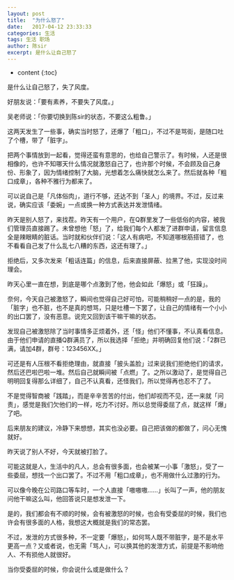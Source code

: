 ```yaml
---
layout: post
title:  "为什么怒了"
date:   2017-04-12 23:33:33
categories: 生活
tags: 生活 职场
author: 陈sir
excerpt: 是什么让自己怒了
---
```

* content
{:toc}

是什么让自己怒了，失了风度。

好朋友说：「要有素养，不要失了风度。」

吴老师说：「你要切换到陈sir的状态，不要这么粗鲁。」

这两天发生了一些事，确实当时怒了，还爆了「粗口」，不过不是骂街，是随口吐了个槽，带了「脏字」。

把两个事情放到一起看，觉得还蛮有意思的，也给自己警示了。有时候，人还是很相像的，也许不知哪天什么情况就激怒自己了，也许那个时候，不会顾及自己身份、形象了，因为情绪控制了大脑，光想着怎么痛快就怎么来了。然后就各种「粗口成章」，各种不雅行为都来了。

可以说自己是「凡体俗肉」，道行不够，还达不到「圣人」的境界。不过，反过来说，确实应该「委婉」一点或换一种方式表达并发泄情绪。

昨天是别人怒了，来找茬。昨天有一个用户，在Q群里发了一些低俗的内容，被我们管理员直接踢了。未曾想他「怒」了，给我们每个人都发了进群申请，留言信息全是辣眼睛的脏话。当时就和伙伴们说：「这人有病吧，不知道哪根筋搭错了，也不看看自己发了什么乱七八糟的东西，这还有理了。」

拒绝后，又多次发来「粗话连篇」的信息，后来直接屏蔽、拉黑了他，实现没时间理会。

昨天心里一直在想，到底是哪个点激到了他，他会如此「爆怒」或「狂躁」。

奈何，今天自己被激怒了，瞬间也觉得自己好可怕，可能稍稍好一点的是，我的 「脏字」也不脏，也不是真的想骂，只是吐槽一下罢了，让自己的情绪有一个小小的出口罢了，没有恶意。说完又回到该干嘛干嘛的状态。

发现自己被激怒除了当时事情多正烦着外，还「怪」他们不懂事，不认真看信息。由于他们申请的直播Q群满员了，所以我选择「拒绝」并明确回复他们说：「2群已满，请加4群，群号：123456XX。」

可还是有人压根不看拒绝理由，就直接「披头盖脸」过来说我们拒绝他们的请求，然后还巴啦巴啦一堆。然后自己就瞬间被「点燃」了。之所以激动了，是觉得自己明明回复得那么详细了，自己不认真看，还怪我们，所以觉得再也忍不了了。

不是觉得智商被「践踏」，而是辛辛苦苦的付出，他们却视而不见，还一来就「问责」，感觉是我们欠他们的一样，吃力不讨好。所以总觉得委屈了点，就这样「爆」了吧。

后来朋友的建议，冷静下来想想，其实也没必要。自己把该做的都做了，问心无愧就好。

昨天说了别人不好，今天就被打脸了。

可能这就是人，生活中的凡人，总会有很多面，也会被某一小事「激怒」，受了一些委屈，想找一个出口罢了。不过不用「粗口成章」，也不用做什么过激的行为。

可以像今晚在公司路口等车时，一个人直接「嗷嗷嗷……」长叫了一声，他的朋友问他干嘛这么叫，他回答说只是想发泄一下。

是的，我们都会有不顺的时候，会有被激怒的时候，也会有受委屈的时候，我们也许会有很多面的人格，我想这大概就是我们的常态罢。

不过，发泄的方式很多种，不一定要「爆怒」，如何骂人既不带脏字，是不是水平更高一点？又或者说，也无需「骂人」，可以换其他的发泄方式，前提是不影响他人、不有损他人就很好。

当你受委屈的时候，你会说什么或是做什么？




